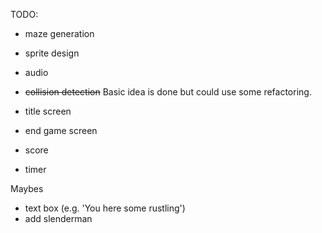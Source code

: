 TODO:
- maze generation
- sprite design
- audio
- ~~collision detection~~
  Basic idea is done but could use some refactoring.
  
- title screen
- end game screen
- score
- timer


Maybes
- text box (e.g. 'You here some rustling')
- add slenderman
